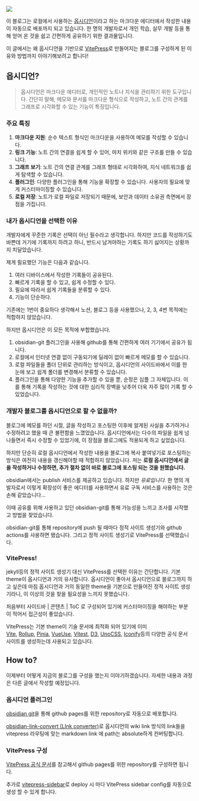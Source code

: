
![](https://obsidian.md/images/screenshot-1.0-hero-combo.png)

이 블로그는 로컬에서 사용하는 [옵시디언](https://obsidian.md/)이라고 하는 마크다운 에디터에서 작성한 내용이 자동으로 배포까지 되고 있습니다. 한 명의 개발자로서 개인 학습, 실무 개발 등을 통해 얻어 온 것을 쉽고 간편하게 공유하기 위한 결과물입니다. 

이 글에서는 왜 옵시디언을 기반으로 [VitePress](https://vitepress.dev/)로 만들어지는 블로그를 구성하게 된 이유와 방법까지 이야기해보려고 합니다!

## 옵시디언?

> 옵시디언은 마크다운 에디터로, 개인적인 노트나 지식을 관리하기 위한 도구입니다. 간단히 말해, 메모와 문서를 마크다운 형식으로 작성하고, 노트 간의 관계를 그래프로 시각화할 수 있는 기능이 특징입니다.

### 주요 특징

1. **마크다운 지원**: 순수 텍스트 형식인 마크다운을 사용하여 메모를 작성할 수 있습니다.
2. **링크 기능**: 노트 간의 연결을 쉽게 할 수 있어, 마치 위키와 같은 구조를 만들 수 있습니다.
3. **그래프 보기**: 노트 간의 연결 관계를 그래프 형태로 시각화하여, 지식 네트워크를 쉽게 탐색할 수 있습니다.
4. **플러그인**: 다양한 플러그인을 통해 기능을 확장할 수 있습니다. 사용자의 필요에 맞게 커스터마이징할 수 있습니다.
5. **로컬 저장**: 노트가 로컬 파일로 저장되기 때문에, 보안과 데이터 소유권 측면에서 장점을 가집니다.


### 내가 옵시디언을 선택한 이유

개발자에게 꾸준한 기록은 선택이 아닌 필수라고 생각합니다. 하지만 코드를 작성하기도 바쁜데 거기에 기록까지 하려고 하니, 반드시 남겨야하는 기록도 하기 싫어지는 상황까지 치달았습니다. 

제게 필요했던 기능은 다음과 같습니다.

1. 여러 디바이스에서 작성한 기록들이 공유된다.
2. 빠르게 기록을 할 수 있고, 쉽게 수정할 수 있다.
3. 필요에 따라서 쉽게 기록들을 분류할 수 있다. 
4. 기능이 단순하다.

기존에는 1번이 중요하다 생각해서 노션, 블로그 등을 사용했으나, 2, 3, 4번 목적에는 적합하지 않았습니다.

하지만 옵시디언은 이 모든 목적에 부합했습니다.

1. obsidian-git 플러그인을 사용해 github를 통해 간편하게 여러 기기에서 공유가 됩니다.
2. 로컬에서 인터넷 연결 없이 구동되기에 딜레이 없이 빠르게 메모를 할 수 있습니다.
3. 로컬 파일들을 폴더 단위로 관리하는 방식이고, 옵시디언의 사이드바에서 이를 한 눈에 보고 쉽게 폴더를 변경해서 분류할 수 있습니다.
4. 플러그인을 통해 다양한 기능을 추가할 수 있을 뿐, 순정은 심플 그 자체입니다. 이를 통해 기록을 작성하는 것에 대한 심리적 장벽을 낮추어 더욱 자주 많이 기록 할 수 있었습니다.


### 개발자 블로그를 옵시디언으로 할 수 없을까?

블로그에 메모를 하던 시절, 글을 작성하고 포스팅한 이후에 알게된 사실을 추가하거나 수정하려고 했을 때 큰 불편함을 느꼈었습니다. 옵시디언에서는 다수의 파일을 쉽게 넘나들면서 즉시 수정할 수 있었기에, 이 장점을 블로그에도 적용되게 하고 싶었습니다. 

하지만 단순히 로컬 옵시디언에서 작성한 내용을 블로그에 복사 붙여넣기로 포스팅하는 방식은 여전히 내용을 갱신해야할 때 적합하지 않았습니다. 저는 **로컬 옵시디언에서 글을 작성하거나 수정하면, 추가 절차 없이 바로 블로그에 포스팅 되는 것을 원했습니다.**

obsidian에서는 publish 서비스를 제공하고 있습니다. 하지만 *유료입니다.* 한 명의 개발자로서 이렇게 확장성이 좋은 에디터를 사용하면서 유료 구독 서비스를 사용하는 것은 손해 같았습니다...

이때 공유를 위해 사용하고 있던 obsidian-git를 통해 가능성을 느끼고 조사를 시작했고 방법을 찾았습니다.

obsidian-git를 통해 repository에 push 될 때마다 정적 사이트 생성기와 github actions를 사용하면 됐습니다. 그리고 정적 사이트 생성기로 VitePress를 선택했습니다.


### VitePress!

jekyll등의 정적 사이트 생성기 대신 VitePress를 선택한 이유는 간단합니다. 기본 theme이 옵시디언과 거의 유사합니다. 옵시디언이 좋아서 옵시디언으로 블로그까지 하고 싶은데 마침 옵시디언과 거의 동일한 theme을 기본으로 만들어진 정적 사이트 생성기라니, 이 이상의 것을 찾을 필요성을 느끼지 못했습니다. 

처음부터 사이드바 | 콘텐츠 | ToC 로 구성되어 있기에 커스터마이징을 해야하는 부분이 적어서 접근성이 좋았습니다.

VitePress는 기본 theme이 기술 문서에 최적화 되어 있기에 이미 [Vite](https://vitejs.dev/), [Rollup](https://rollupjs.org/), [Pinia](https://pinia.vuejs.org/), [VueUse](https://vueuse.org/), [Vitest](https://vitest.dev/), [D3](https://d3js.org/), [UnoCSS](https://unocss.dev/), [Iconify](https://iconify.design/)등의 다양한 공식 문서 사이트를 생성하는데 사용되고 있습니다.

## How to?

이제부터 어떻게 지금의 블로그를 구성을 했는지 이야기하겠습니다. 자세한 내용과 과정은 다른 글에서 작성할 예정입니다. 


### 옵시디언 플러그인

[obsidian git](https://github.com/Vinzent03/obsidian-git)을 통해 github pages를 위한 repository로 자동으로 배포합니다.

[obsidian-link-convert (LInk converter)](https://github.com/ozntel/obsidian-link-converter/tree/maina)로 옵시디언의 wiki link 방식의 link들을 vitepress 라우팅에 맞는 markdown link 에 path는 absolute하게 컨버팅합니다.


### VitePress 구성

[VitePress 공식 문서](https://vitepress.dev/guide/deploy#github-pages)를 참고해서 github pages를 위한 repository를 구성하면 됩니다.

추가로 [vitepress-sidebar](https://github.com/jooy2/vitepress-sidebar?tab=readme-ov-file)로 deploy 시 마다 VitePress sidebar config를 자동으로 생성 할 수 있게 합니다.

